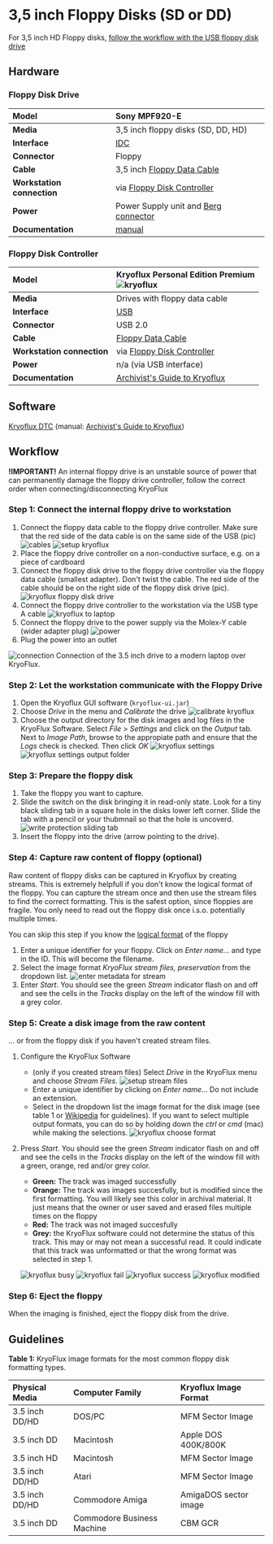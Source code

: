 # 3,5 inch Floppy Disks (SD or DD)

For 3,5 inch HD Floppy disks, [follow the workflow with the USB floppy disk drive](3-5-inch-HD.md)

## Hardware

### Floppy Disk Drive

| **Model** | Sony MPF920-E |
|:--|:--|
| **Media** | 3,5 inch floppy disks (SD, DD, HD)|
| **Interface** | [IDC](https://www.wikidata.org/wiki/Q374830) |
| **Connector** | Floppy |
| **Cable** | 3,5 inch [Floppy Data Cable](https://www.computerhope.com/jargon/f/flopcabl.htm) |
| **Workstation connection** | via [Floppy Disk Controller](https://www.wikidata.org/wiki/Q741867) |
| **Power** | Power Supply unit and [Berg connector](https://www.wikidata.org/wiki/Q16951277) |
| **Documentation** | [manual](http://www.vintagecomputer.net/fjkraan/comp/divcomp/doc/YE_Data_YD-380_5.25inchHHHDFloppy.pdf)|

### Floppy Disk Controller

| **Model** | Kryoflux Personal Edition Premium<br>![kryoflux](images/kryoflux/Kryoflux_board_clean.JPG) |
|:--|:--|
| **Media** | Drives with floppy data cable |
| **Interface** | [USB](https://www.wikidata.org/wiki/Q42378) |
| **Connector** | USB 2.0 |
| **Cable** | [Floppy Data Cable](https://www.computerhope.com/jargon/f/flopcabl.htm) |
| **Workstation connection** | via [Floppy Disk Controller](https://www.wikidata.org/wiki/Q741867) |
| **Power** | n/a (via USB interface) |
| **Documentation** | [Archivist's Guide to Kryoflux](https://github.com/archivistsguidetokryoflux/archivists-guide-to-kryoflux) |

## Software

[Kryoflux DTC](https://www.kryoflux.com/?page=download) (manual: [Archivist's Guide to Kryoflux](https://github.com/archivistsguidetokryoflux/archivists-guide-to-kryoflux))

## Workflow

**!IMPORTANT!** An internal floppy drive is an unstable source of power that can permanently damage the floppy drive controller, follow the correct order when connecting/disconnecting KryoFlux

### Step 1: Connect the internal floppy drive to workstation

1. Connect the floppy data cable to the floppy drive controller. Make sure that the red side of the data cable is on the same side of the USB (pic)
   ![cables](images/floppy/floppy_power_data_cable.png)
   ![setup kryoflux](images/kryoflux/kryoflux_board.JPG)
2. Place the floppy drive controller on a non-conductive surface, e.g. on a piece of cardboard
3. Connect the floppy disk drive to the floppy drive controller via the floppy data cable (smallest adapter). Don't twist the cable. The red side of the cable should be on the right side of the floppy disk drive (pic).
   ![kryoflux floppy disk drive](images/kryoflux/kryoflux_FDD_3_5.JPG)
4. Connect the floppy drive controller to the workstation via the USB type A cable
   ![kryoflux to laptop](images/kryoflux/kryoflux_laptop.JPG)
5. Connect the floppy drive to the power supply via the Molex-Y cable (wider adapter plug)
   ![power](images/floppy/3_5_aansluiting.JPG)
6. Plug the power into an outlet

![connection](images/floppy/opstelling_3_5_1.JPG)
Connection of the 3.5 inch drive to a modern laptop over KryoFlux.

### Step 2: Let the workstation communicate with the Floppy Drive

1. Open the Kryoflux GUI software (`kryoflux-ui.jar`)
2. Choose _Drive_ in the menu and _Calibrate_ the drive
   ![calibrate kryoflux](images/kryoflux/kryoflux_calibrate.png)
3. Choose the output directory for the disk images and log files in the KryoFlux Software. Select _File_ > _Settings_ and click on the _Output_ tab. Next to _Image Path_, browse to the appropiate path and ensure that the _Logs_ check is checked. Then click _OK_
   ![kryoflux settings](images/kryoflux/kryoflux_settings.png)
   ![kryoflux settings output folder](images/kryoflux/kroyflux_settings_output.png)

### Step 3: Prepare the floppy disk

1. Take the floppy you want to capture.
2. Slide the switch on the disk bringing it in read-only state. Look for a tiny black sliding tab in a square hole in the disks lower left corner. Slide the tab with a pencil or your thubmnail so that the hole is uncoverd.
   ![write protection sliding tab](images/floppy/floppy_anatomy.jpg)
3. Insert the floppy into the drive (arrow pointing to the drive).

### Step 4: Capture raw content of floppy (optional)

Raw content of floppy disks can be captured in Kryoflux by creating streams. This is extremely helpfull if you don't know the logical format of the floppy. You can capture the stream once and then use the stream files to find the correct formatting. This is the safest option, since floppies are fragile. You only need to read out the floppy disk once i.s.o. potentially multiple times.

You can skip this step if you know the [logical format](https://github.com/archivistsguidetokryoflux/archivists-guide-to-kryoflux/blob/master/2%20PART%20TWO%20In-Depth/Disk-Image-Formats.md) of the floppy

1. Enter a unique identifier for your floppy. Click on _Enter name..._ and type in the ID. This will become the filename.
2. Select the image format _KryoFlux stream files, preservation_ from the dropdown list.
   ![enter metadata for stream](images/kryoflux/kryoflux_setup_capture.png)
3. Enter _Start_. You should see the green _Stream_ indicator flash on and off and see the cells in the _Tracks_ display on the left of the window fill with a grey color.

### Step 5: Create a disk image from the raw content

... or from the floppy disk if you haven't created stream files.

1. Configure the KryoFlux Software
   - (only if you created stream files) Select _Drive_ in the KryoFlux menu and choose _Stream Files_.
     ![setup stream files](images/kryoflux/kryoflux_settings_stream.png)
   - Enter a unique identifier by clicking on _Enter name..._ Do not include an extension.
   - Select in the dropdown list the image format for the disk image (see table 1 or [Wikipedia](https://en.wikipedia.org/wiki/List_of_floppy_disk_formats#Logical_formats) for guidelines). If you want to select multiple output formats, you can do so by holding down the _ctrl_ or _cmd_ (mac) while making the selections.
     ![kryoflux choose format](images/kryoflux/kryoflux_choose_format.png)
2. Press _Start_. You should see the green _Stream_ indicator flash on and off and see the cells in the _Tracks_ display on the left of the window fill with a green, orange, red and/or grey color.
   - **Green:** The track was imaged successfully
   - **Orange:** The track was images succesfully, but is modified since the first formatting. You will likely see this color in archival material. It just means that the owner or user saved and erased files multiple times on the floppy
   - **Red:** The track was not imaged succesfully
   - **Grey:** the KryoFlux software could not determine the status of this track. This may or may not mean a successful read. It could indicate that this track was unformatted or that the wrong format was selected in step 1.
  
   ![kryoflux busy](images/kryoflux/kryoflux_busy.png)
   ![kryoflux fail](images/kryoflux/kryoflux_geen_success.png)
   ![kryoflux success](images/kryoflux/kryoflux_success.png)
   ![kryoflux modified](images/kryoflux/kryoflux_modified.png)

### Step 6: Eject the floppy

When the imaging is finished, eject the floppy disk from the drive.

## Guidelines

**Table 1:** KryoFlux image formats for the most common floppy disk formatting types.

| Physical Media | Computer Family | Kryoflux Image Format |
| :------------- | :-------------- | :-------------------- |
| 3.5 inch DD/HD | DOS/PC          | MFM Sector Image      |
| 3.5 inch DD    | Macintosh       | Apple DOS 400K/800K   |
| 3.5 inch HD    | Macintosh       | MFM Sector Image      |
| 3.5 inch DD/HD | Atari           | MFM Sector Image      |
| 3.5 inch DD/HD | Commodore Amiga | AmigaDOS sector image |
| 3.5 inch DD    | Commodore Business Machine | CBM GCR    |
